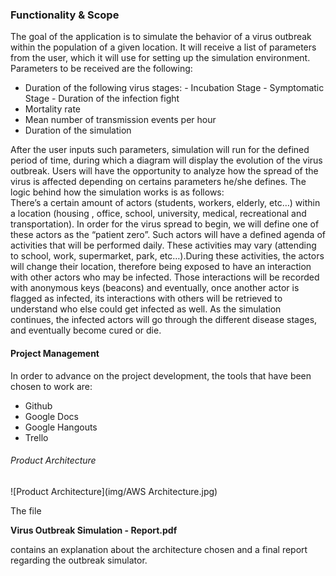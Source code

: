### Functionality & Scope ###

The goal of the application is to simulate the behavior of a virus outbreak within the population of a given location. It will receive a list of parameters from the user, which it will use for setting up the simulation environment. Parameters to be received are the following:
-    Duration of the following virus stages:
    -   Incubation Stage
    -   Symptomatic Stage
    -   Duration of the infection fight
-	Mortality rate
-	Mean number of transmission events per hour
-	Duration of the simulation

After the user inputs such parameters, simulation will run for the defined period of time, during which a diagram will display the evolution of the virus outbreak. Users will have the opportunity to analyze how the spread of the virus is affected depending on certains parameters he/she defines. The logic behind how the simulation works is as follows: <br/> 
There’s a certain amount of actors (students, workers, elderly, etc…) within a location (housing , office, school, university, medical, recreational and transportation). In order for the virus spread to begin, we will define one of these actors as the “patient zero”. Such actors will have a defined agenda of activities that will be performed daily. These activities may vary (attending to school, work, supermarket, park, etc…).During these activities, the actors will change their location, therefore being exposed to have an interaction with other actors who may be infected. Those interactions will be recorded with anonymous keys (beacons) and eventually, once another actor is flagged as infected, its interactions with others will be retrieved to understand who else could get infected as well. As the simulation continues, the infected actors will go through the different disease stages, and eventually become cured or die.

#### Project Management ####
In order to advance on the project development, the tools that have been chosen to work are:
-	Github
-	Google Docs
-	Google Hangouts
-	Trello

###### Product Architecture
![Product Architecture](img/AWS Architecture.jpg)

The file 

**Virus Outbreak Simulation - Report.pdf**

contains an explanation about the architecture chosen and a final report regarding the outbreak simulator.